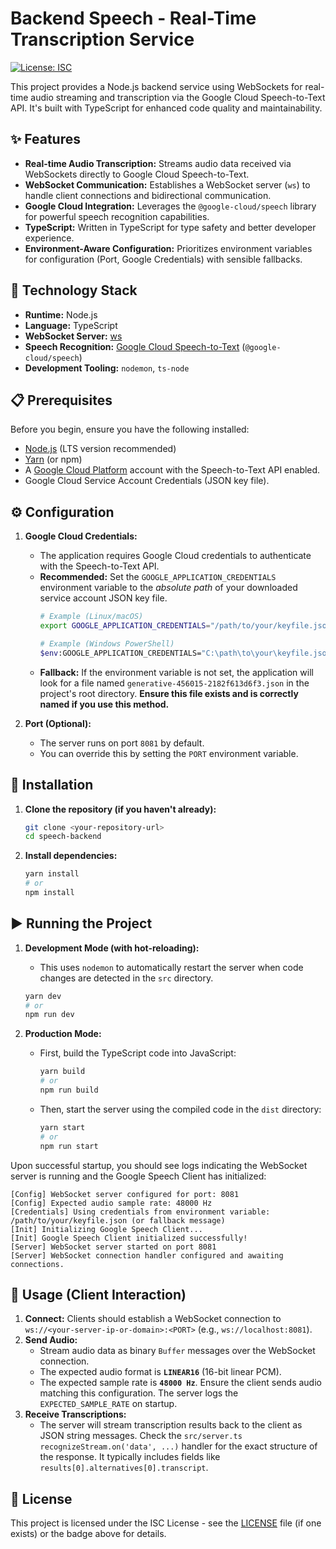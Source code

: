 # Backend Speech - Real-Time Transcription Service

[![License: ISC](https://img.shields.io/badge/License-ISC-blue.svg)](https://opensource.org/licenses/ISC)

This project provides a Node.js backend service using WebSockets for real-time audio streaming and transcription via the Google Cloud Speech-to-Text API. It's built with TypeScript for enhanced code quality and maintainability.

## ✨ Features

*   **Real-time Audio Transcription:** Streams audio data received via WebSockets directly to Google Cloud Speech-to-Text.
*   **WebSocket Communication:** Establishes a WebSocket server (`ws`) to handle client connections and bidirectional communication.
*   **Google Cloud Integration:** Leverages the `@google-cloud/speech` library for powerful speech recognition capabilities.
*   **TypeScript:** Written in TypeScript for type safety and better developer experience.
*   **Environment-Aware Configuration:** Prioritizes environment variables for configuration (Port, Google Credentials) with sensible fallbacks.

## 🚀 Technology Stack

*   **Runtime:** Node.js
*   **Language:** TypeScript
*   **WebSocket Server:** [ws](https://github.com/websockets/ws)
*   **Speech Recognition:** [Google Cloud Speech-to-Text](https://cloud.google.com/speech-to-text) (`@google-cloud/speech`)
*   **Development Tooling:** `nodemon`, `ts-node`

## 📋 Prerequisites

Before you begin, ensure you have the following installed:

*   [Node.js](https://nodejs.org/) (LTS version recommended)
*   [Yarn](https://yarnpkg.com/) (or npm)
*   A [Google Cloud Platform](https://cloud.google.com/) account with the Speech-to-Text API enabled.
*   Google Cloud Service Account Credentials (JSON key file).

## ⚙️ Configuration

1.  **Google Cloud Credentials:**
    *   The application requires Google Cloud credentials to authenticate with the Speech-to-Text API.
    *   **Recommended:** Set the `GOOGLE_APPLICATION_CREDENTIALS` environment variable to the *absolute path* of your downloaded service account JSON key file.
        ```bash
        # Example (Linux/macOS)
        export GOOGLE_APPLICATION_CREDENTIALS="/path/to/your/keyfile.json"

        # Example (Windows PowerShell)
        $env:GOOGLE_APPLICATION_CREDENTIALS="C:\path\to\your\keyfile.json"
        ```
    *   **Fallback:** If the environment variable is not set, the application will look for a file named `generative-456015-2182f613d6f3.json` in the project's root directory. **Ensure this file exists and is correctly named if you use this method.**

2.  **Port (Optional):**
    *   The server runs on port `8081` by default.
    *   You can override this by setting the `PORT` environment variable.

## 🔧 Installation

1.  **Clone the repository (if you haven't already):**
    ```bash
    git clone <your-repository-url>
    cd speech-backend
    ```
2.  **Install dependencies:**
    ```bash
    yarn install
    # or
    npm install
    ```

## ▶️ Running the Project

1.  **Development Mode (with hot-reloading):**
    *   This uses `nodemon` to automatically restart the server when code changes are detected in the `src` directory.
    ```bash
    yarn dev
    # or
    npm run dev
    ```

2.  **Production Mode:**
    *   First, build the TypeScript code into JavaScript:
        ```bash
        yarn build
        # or
        npm run build
        ```
    *   Then, start the server using the compiled code in the `dist` directory:
        ```bash
        yarn start
        # or
        npm run start
        ```

Upon successful startup, you should see logs indicating the WebSocket server is running and the Google Speech Client has initialized:

```
[Config] WebSocket server configured for port: 8081
[Config] Expected audio sample rate: 48000 Hz
[Credentials] Using credentials from environment variable: /path/to/your/keyfile.json (or fallback message)
[Init] Initializing Google Speech Client...
[Init] Google Speech Client initialized successfully!
[Server] WebSocket server started on port 8081
[Server] WebSocket connection handler configured and awaiting connections.
```

## 🔌 Usage (Client Interaction)

1.  **Connect:** Clients should establish a WebSocket connection to `ws://<your-server-ip-or-domain>:<PORT>` (e.g., `ws://localhost:8081`).
2.  **Send Audio:**
    *   Stream audio data as binary `Buffer` messages over the WebSocket connection.
    *   The expected audio format is **`LINEAR16`** (16-bit linear PCM).
    *   The expected sample rate is **`48000 Hz`**. Ensure the client sends audio matching this configuration. The server logs the `EXPECTED_SAMPLE_RATE` on startup.
3.  **Receive Transcriptions:**
    *   The server will stream transcription results back to the client as JSON string messages. Check the `src/server.ts` `recognizeStream.on('data', ...)` handler for the exact structure of the response. It typically includes fields like `results[0].alternatives[0].transcript`.

## 📄 License

This project is licensed under the ISC License - see the [LICENSE](LICENSE) file (if one exists) or the badge above for details.
